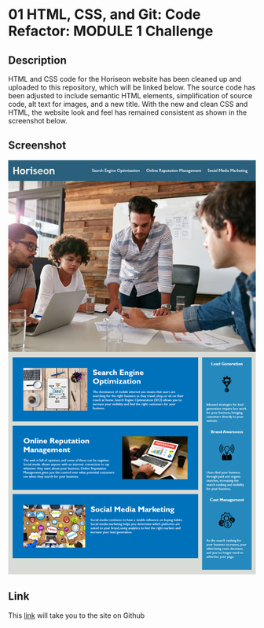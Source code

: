 # 01 HTML, CSS, and Git: Code Refactor: MODULE 1 Challenge

## Description

HTML and CSS code for the Horiseon website has been cleaned up and uploaded to this repository, which will be linked below. The source code has been adjusted to include semantic HTML elements, simplification of source code, alt text for images, and a new title. With the new and clean CSS and HTML, the website look and feel has remained consistent as shown in the screenshot below.


## Screenshot
![The Horiseon webpage is identical visually as before just with cleaned up source code and alt text for images.](./assets/images/01-html-css%20clean%20screenshot.png)

## Link
This [link](tyomoto.github.io/pizza-cheese) will take you to the site on Github
